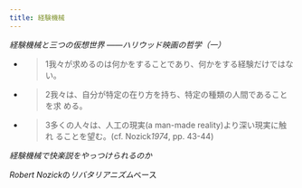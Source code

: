 ```yaml
---
title: 経験機械
---
```


*経験機械と三つの仮想世界 ――ハリウッド映画の哲学（一）*

* 
   > 
   > 1我々が求めるのは何かをすることであり、何かをする経験だけではな い。

* 
   > 
   > 2我々は、自分が特定の在り方を持ち、特定の種類の人間であることを求 める。

* 
   > 
   > 3多くの人々は、人工の現実(a man-made reality)より深い現実に触れ ることを望む。(cf. Nozick*1974*, pp. 43-44)

*経験機械で快楽説をやっつけられるのか*

*Robert Nozick*の*リバタリアニズム*ベース
